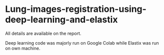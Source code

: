 # Lung-images-registration-using-deep-learning-and-elastix

All details are available on the report. 

Deep learning code was majorly run on Google Colab while Elastix was run on own machine.
